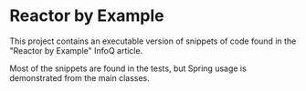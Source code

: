 # Reactor by Example

This project contains an executable version of snippets of code found in
the "Reactor by Example" InfoQ article.

Most of the snippets are found in the tests, but Spring usage is demonstrated
from the main classes.
